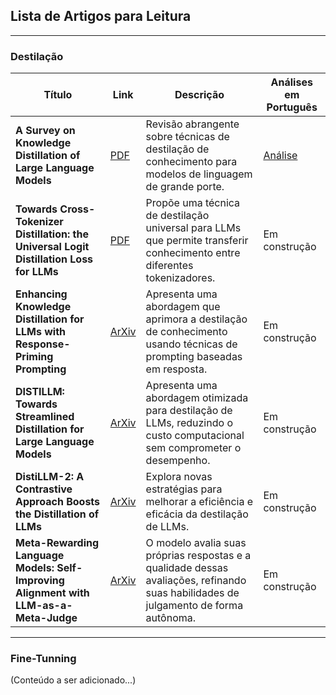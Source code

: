 ## Lista de Artigos para Leitura

---

### Destilação

| **Título** | **Link** | **Descrição** | **Análises em Português** |
|--------|------|-----------|-----------------------|
| **A Survey on Knowledge Distillation of Large Language Models** | [PDF](https://arxiv.org/pdf/2402.13116) | Revisão abrangente sobre técnicas de destilação de conhecimento para modelos de linguagem de grande porte. | [Análise](./analises/SurveyKD.md) |
| **Towards Cross-Tokenizer Distillation: the Universal Logit Distillation Loss for LLMs** | [PDF](https://arxiv.org/pdf/2402.12030) | Propõe uma técnica de destilação universal para LLMs que permite transferir conhecimento entre diferentes tokenizadores. | Em construção |
| **Enhancing Knowledge Distillation for LLMs with Response-Priming Prompting** | [ArXiv](https://arxiv.org/abs/2412.17846) | Apresenta uma abordagem que aprimora a destilação de conhecimento usando técnicas de prompting baseadas em resposta. | Em construção |
| **DISTILLM: Towards Streamlined Distillation for Large Language Models** | [ArXiv](https://arxiv.org/pdf/2402.03898) | Apresenta uma abordagem otimizada para destilação de LLMs, reduzindo o custo computacional sem comprometer o desempenho. | Em construção |
| **DistiLLM-2: A Contrastive Approach Boosts the Distillation of LLMs** | [ArXiv](https://arxiv.org/abs/2503.07067) | Explora novas estratégias para melhorar a eficiência e eficácia da destilação de LLMs. | Em construção |
| **Meta-Rewarding Language Models: Self-Improving Alignment with LLM-as-a-Meta-Judge** | [ArXiv](https://arxiv.org/abs/2407.19594v2) | O modelo avalia suas próprias respostas e a qualidade dessas avaliações, refinando suas habilidades de julgamento de forma autônoma. | Em construção |

---

### Fine-Tunning

(Conteúdo a ser adicionado...)
